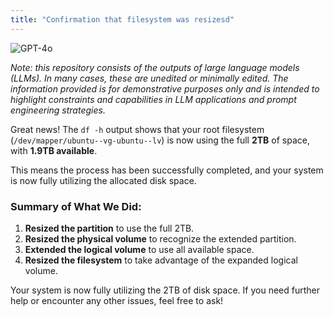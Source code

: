 ```yaml
---
title: "Confirmation that filesystem was resizesd"
---
```

![GPT-4o](https://img.shields.io/badge/GPT--4o-3333FF?style=for-the-badge&logo=openai&logoColor=white)



*Note: this repository consists of the outputs of large language models (LLMs). In many cases, these are unedited or minimally edited. The information provided is for demonstrative purposes only and is intended to highlight constraints and capabilities in LLM applications and prompt engineering strategies.*


Great news! The `df -h` output shows that your root filesystem (`/dev/mapper/ubuntu--vg-ubuntu--lv`) is now using the full **2TB** of space, with **1.9TB available**. 

This means the process has been successfully completed, and your system is now fully utilizing the allocated disk space.

### Summary of What We Did:
1. **Resized the partition** to use the full 2TB.
2. **Resized the physical volume** to recognize the extended partition.
3. **Extended the logical volume** to use all available space.
4. **Resized the filesystem** to take advantage of the expanded logical volume.

Your system is now fully utilizing the 2TB of disk space. If you need further help or encounter any other issues, feel free to ask!